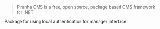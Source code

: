 > Piranha CMS is a free, open source, package based CMS framework for .NET

Package for using local authentication for manager interface.
